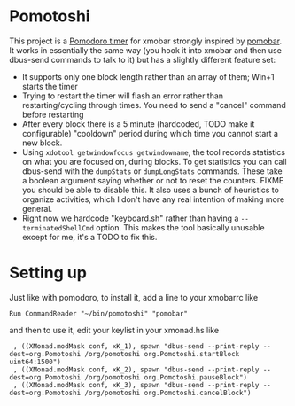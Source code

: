 # Pomotoshi

This project is a [Pomodoro timer](https://www.raptitude.com/2021/11/how-to-do-things/)
for xmobar strongly inspired by [pomobar](https://github.com/rlcintra/pomobar). It
works in essentially the same way (you hook it into xmobar and then use dbus-send
commands to talk to it) but has a slightly different feature set:

* It supports only one block length rather than an array of them; Win+1 starts the timer
* Trying to restart the timer will flash an error rather than restarting/cycling through times.
  You need to send a "cancel" command before restarting
* After every block there is a 5 minute (hardcoded, TODO make it configurable) "cooldown"
  period during which time you cannot start a new block.
* Using `xdotool getwindowfocus getwindowname`, the tool records statistics on what you
  are focused on, during blocks. To get statistics you can call dbus-send with the
  `dumpStats` or `dumpLongStats` commands. These take a boolean argument saying whether
  or not to reset the counters. FIXME you should be able to disable this. It also uses
  a bunch of heuristics to organize activities, which I don't have any real intention
  of making more general.
* Right now we hardcode "keyboard.sh" rather than having a `--terminatedShellCmd` option.
  This makes the tool basically unusable except for me, it's a TODO to fix this.

# Setting up

Just like with pomodoro, to install it, add a line to your xmobarrc like

    Run CommandReader "~/bin/pomotoshi" "pomobar"

and then to use it, edit your keylist in your xmonad.hs like

     , ((XMonad.modMask conf, xK_1), spawn "dbus-send --print-reply --dest=org.Pomotoshi /org/pomotoshi org.Pomotoshi.startBlock uint64:1500")
     , ((XMonad.modMask conf, xK_2), spawn "dbus-send --print-reply --dest=org.Pomotoshi /org/pomotoshi org.Pomotoshi.pauseBlock")
     , ((XMonad.modMask conf, xK_3), spawn "dbus-send --print-reply --dest=org.Pomotoshi /org/pomotoshi org.Pomotoshi.cancelBlock")


